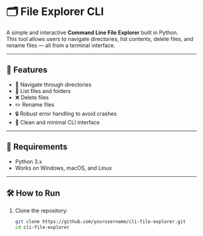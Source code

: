 # 🗂️ File Explorer CLI

A simple and interactive **Command Line File Explorer** built in Python.  
This tool allows users to navigate directories, list contents, delete files, and rename files — all from a terminal interface.

---

## 🚀 Features

- 📂 Navigate through directories
- 📄 List files and folders
- ❌ Delete files
- ✏️ Rename files
- 🔒 Robust error handling to avoid crashes
- 🧼 Clean and minimal CLI interface

---

## 🧰 Requirements

- Python 3.x  
- Works on Windows, macOS, and Linux

---

## 🛠️ How to Run

1. Clone the repository:
   ```bash
   git clone https://github.com/yourusername/cli-file-explorer.git
   cd cli-file-explorer
